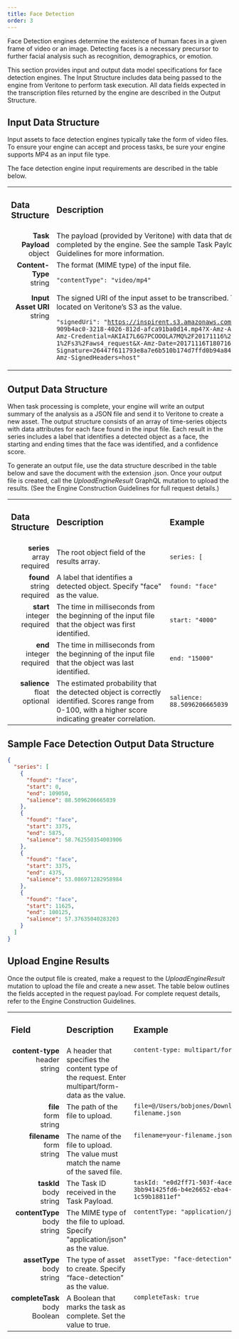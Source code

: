 ```yaml
---
title: Face Detection
order: 3
---
```


Face Detection engines determine the existence of human faces in a given frame of video or an image. Detecting faces is a necessary precursor to further facial analysis such as recognition, demographics, or emotion.

This section provides input and output data model specifications for face detection engines.  The Input Structure includes data being passed to the engine from Veritone to perform task execution. All data fields expected in the transcription files returned by the engine are described in the Output Structure.

## Input Data Structure ##

Input assets to face detection engines typically take the form of video files. To ensure your engine can accept and process tasks, be sure your engine supports MP4 as an input file type. 

The face detection engine input requirements are described in the table below.

<table>
  <tr>
    <td width="20%"><h3 class="text-left">Data Structure</h3></td>
    <td width="80%"><h3 class="text-left">Description</h3></td>
  </tr>
  <tr>
   <td align="right" valign="top"><b>Task Payload</b><br>object
</td>
    <td>The payload (provided by Veritone) with data that describes the task to be completed by the engine. See the sample Task Payload in the Engine Construction Guidelines for more information.
</td>
  </tr>
  <tr>
    <td align="right" valign="top"><b>Content-Type</b><br>string
</td>
    <td>The format (MIME type) of the input file. 

<code>"contentType": "video/mp4"</code></td>
  </tr>
  <tr>
    <td align="right" valign="top"><b>Input Asset URI</b><br>string
</td>
    <td>The signed URI of the input asset to be transcribed. This property must use a URI located on Veritone’s S3 as the value. 
     
<code>"signedUri": "https://inspirent.s3.amazonaws.com/assets/39528568/ 909b4ac0-3218-4026-812d-afca91ba0d14.mp4?X-Amz-Algorithm=AWS4-HMAC-SHA256&X-Amz-Credential=AKIAI7L6G7PCOOOLA7MQ%2F20171116%2Fus-east-1%2Fs3%2Faws4_request&X-Amz-Date=20171116T180716Z&X-Amz-Expires=604800&X-Amz-Signature=26447f611793e8a7e6b510b174d7ffd0b94a84fda9cbf59a79a8e936f17dc009&X-Amz-SignedHeaders=host"</code></td>
  </tr>
</table>

## Output Data Structure ##

When task processing is complete, your engine will write an output summary of the analysis as a JSON file and send it to Veritone to create a new asset. The output structure consists of an array of time-series objects with data attributes for each face found in the input file. Each result in the series includes a label that identifies a detected object as a face, the starting and ending times that the face was identified, and a confidence score. 

To generate an output file, use the data structure described in the table below and save the document with the extension .json. Once your output file is created, call the *UploadEngineResult* GraphQL mutation to upload the results. (See the Engine Construction Guidelines for full request details.)

<table>
  <tr>
    <td width="18%"><h3 class="text-left">Data Structure</h3></td>
    <td width="57%"><h3 class="text-left">Description</h3></td>
    <td width="25%"><h3 class="text-left">Example</h3></td>
  </tr>
  <tr>
    <td align="right" valign="top"><b>series</b><br>array<br>required</td>
    <td>The root object field of the results array. </td>
    <td><code>series: [</code></td>
  </tr>
  <tr>
    <td align="right" valign="top"><b>found</b><br>string<br>required</td>
    <td>A label that identifies a detected object. Specify "face" as the value.</td>
    <td><code>found: "face"</code></td>
  </tr>
  <tr>
    <td align="right" valign="top"><b>start</b><br>integer<br>required</td>
    <td>The time in milliseconds from the beginning of the input file that the object was first identified.</td>
    <td><code>start: "4000"</code></td>
  </tr>
  <tr>
    <td align="right" valign="top"><b>end</b><br>integer<br>required</td>
    <td>The time in milliseconds from the beginning of the input file that the object was last identified.</td>
    <td><code>end: "15000"</code></td>
  </tr>
  <tr>
    <td align="right" valign="top"><b>salience</b><br>float<br>optional</td>
    <td>The estimated probability that the detected object is correctly identified. Scores range from 0-100, with a higher score indicating greater correlation.</td>
    <td><code>salience: 88.5096206665039</code></td>
  </tr>
  <tr>
</table>

## Sample Face Detection Output Data Structure ##

```json
{
  "series": [
    {
      "found": "face",
      "start": 0,
      "end": 109050,
      "salience": 88.5096206665039
    },
    {
      "found": "face",
      "start": 3375,
      "end": 5875,
      "salience": 58.762550354003906
    },
    {
      "found": "face",
      "start": 3375,
      "end": 4375,
      "salience": 53.086971282958984
    },
    {
      "found": "face",
      "start": 11625,
      "end": 100125,
      "salience": 57.37635040283203
    }
  ]
}
```

## Upload Engine Results ##

Once the output file is created, make a request to the *UploadEngineResult* mutation to upload the file and create a new asset. The table below outlines the fields accepted in the request payload. For complete request details, refer to the Engine Construction Guidelines. 

<table>
  <tr>
    <td width="18%"><h3 class="text-left">Field</h3></td>
    <td width="57%"><h3 class="text-left">Description</h3></td>
    <td width="25%"><h3 class="text-left">Example</h3></td>
  </tr>
  <tr valign="top">
    <td align="right"><b>content-type</b><br>header<br>string</td>
    <td>A header that specifies the content type of the request. Enter multipart/form-data as the value.</td>
    <td><code>content-type: multipart/form-data</code></td>
  </tr>
  <tr valign="top">
    <td align="right"><b>file</b><br>form<br>string</td>
    <td>The path of the file to upload.</td>
    <td><code>file=@/Users/bobjones/Downloads/your-filename.json</code></td>
  </tr>
  <tr valign="top">
    <td align="right"><b>filename</b><br>form<br>string</td>
    <td>The name of the file to upload. The value must match the name of the saved file.</td>
    <td><code>filename=your-filename.json</code></td>
  </tr>
  <tr valign="top">
    <td align="right"><b>taskId</b><br>body<br>string</td>
    <td>The Task ID received in the Task Payload.</td>
    <td><code>taskId: "e0d2ff71-503f-4ace-a214-3bb941425fd6-b4e26652-eba4-4740-91f8-1c59b18811ef"</code></td>
  </tr>
  <tr valign="top">
    <td align="right"><b>contentType</b><br>body<br>string</td>
    <td>The MIME type of the file to upload. Specify "application/json" as the value.</td>
    <td><code>contentType: "application/json"</code></td>
  </tr>
  <tr valign="top">
    <td align="right"><b>assetType</b><br>body<br>string</td>
    <td>The type of asset to create. Specify “face-detection” as the value.</td>
    <td><code>assetType: "face-detection"</code></td>
  </tr>
  <tr valign="top">
    <td align="right"><b>completeTask</b><br>body<br>Boolean</td>
    <td>A Boolean that marks the task as complete. Set the value to true.</td>
    <td><code>completeTask: true</code></td>
  </tr>
</table>
